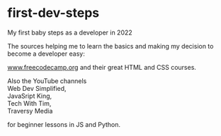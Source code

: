 # first-dev-steps
My first baby steps as a developer in 2022

The sources helping me to learn the basics and making my decision 
to become a developer easy: 

www.freecodecamp.org and their great HTML and CSS courses.

Also the YouTube channels <br> 
Web Dev Simplified, <br> 
JavaSript King, <br> 
Tech With Tim, <br> 
Traversy Media <br>  

for beginner lessons in JS and Python.
